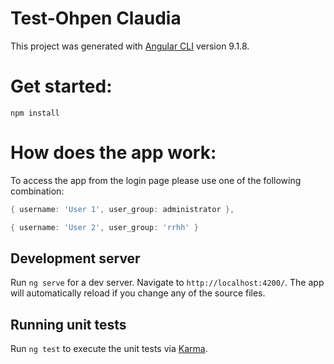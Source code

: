 # Test-Ohpen Claudia

This project was generated with [Angular CLI](https://github.com/angular/angular-cli) version 9.1.8.

# Get started:

`npm install`

# How does the app work:

To access the app from the login page please use one of the following combination:

```go
{ username: 'User 1', user_group: administrator },

{ username: 'User 2', user_group: 'rrhh' }
```

## Development server

Run `ng serve` for a dev server. Navigate to `http://localhost:4200/`. The app will automatically reload if you change any of the source files.

## Running unit tests

Run `ng test` to execute the unit tests via [Karma](https://karma-runner.github.io).

